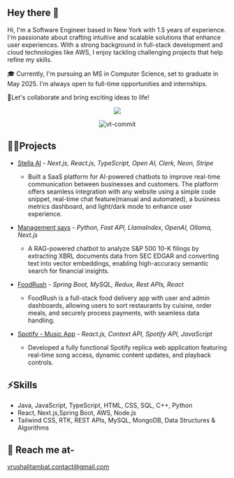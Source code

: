 ## Hey there 👋
 Hi, I'm a Software Engineer based in New York with 1.5 years of experience. I'm passionate about crafting intuitive and scalable solutions that enhance user experiences. With a strong background in full-stack development and cloud technologies like AWS, I enjoy tackling challenging projects that help refine my skills.

🎓 Currently, I'm pursuing an MS in Computer Science, set to graduate in May 2025. I'm always open to full-time opportunities and internships.

🌟Let's collaborate and bring exciting ideas to life! 

<div align="center">
  <p><img src="https://github-profile-trophy.vercel.app/?username=vt-commit&column=3&title=Commits,Experience,Joined2020" /></p>
  <p><img src="https://kt-git-init-stats.vercel.app?user=vt-commit&hide_longest_streak=false&mode=weekly&theme=ocean-gradient&fire=EBEA38" alt="vt-commit" />  </p>  
</div>


## 👩‍💻Projects

- [Stella AI](https://stella.vrushalitambat.com/) - *Next.js, React.js, TypeScript, Open AI, Clerk, Neon, Stripe*
  - Built a SaaS platform for AI-powered chatbots to improve real-time communication between businesses and customers. The platform offers seamless integration with any website using a simple code snippet,  real-time chat feature(manual and automated), a business metrics dashboard, and light/dark mode to enhance user experience.
    
- [Management says](https://management-says.vrushalitambat.com/) - *Python, Fast API, LlamaIndex, OpenAI, Ollama, Next.js*
  - A RAG-powered chatbot to analyze S&P 500 10-K filings by extracting XBRL documents data from SEC EDGAR and
converting text into vector embeddings, enabling high-accuracy semantic search for financial insights.

- [FoodRush](https://foodrush.vrushalitambat.com/) - *Spring Boot, MySQL, Redux, Rest APIs, React*
  - FoodRush is a full-stack food delivery app with user and admin dashboards, allowing users to sort restaurants by cuisine, order meals, and securely process payments, with seamless data handling.
    
- [Spotify - Music App](https://spotify-app-eta.vercel.app/) - *React.js, Context API, Spotify API, JavaScript*
  - Developed a fully functional Spotify replica web application featuring real-time song access, dynamic content updates, and playback controls.

## ⚡Skills
- Java, JavaScript, TypeScript, HTML, CSS, SQL, C++, Python
- React, Next.js,Spring Boot, AWS, Node.js
- Tailwind CSS, RTK, REST APIs, MySQL, MongoDB, Data Structures & Algorithms

## 📩 Reach me at-
vrushalitambat.contact@gmail.com

<!--
**vt-commit/vt-commit** is a ✨ _special_ ✨ repository because its `README.md` (this file) appears on your GitHub profile.

Here are some ideas to get you started:

- 🔭 I’m currently working on ...
- 🌱 I’m currently learning ...
- 👯 I’m looking to collaborate on ...
- 🤔 I’m looking for help with ...
- 💬 Ask me about ...
- 📫 How to reach me: ...
- 😄 Pronouns: ...
- ⚡ Fun fact: ...
-->
